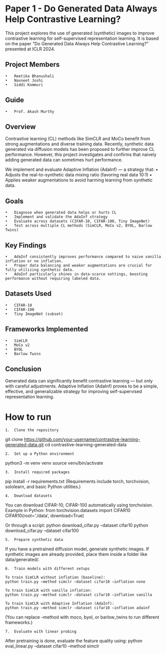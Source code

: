 # Paper 1 - Do Generated Data Always Help Contrastive Learning?

This project explores the use of generated (synthetic) images to improve contrastive learning for self-supervised representation learning. It is based on the paper “Do Generated Data Always Help Contrastive Learning?” presented at ICLR 2024.

## Project Members
	•	Reetika Bhanushali
	•	Navneet Joshi
	•	Siddi Kommuri

## Guide
	•	Prof. Akash Murthy

## Overview

Contrastive learning (CL) methods like SimCLR and MoCo benefit from strong augmentations and diverse training data. Recently, synthetic data generated via diffusion models has been proposed to further improve CL performance. However, this project investigates and confirms that naively adding generated data can sometimes hurt performance.

We implement and evaluate Adaptive Inflation (AdaInf) — a strategy that:
	•	Adjusts the real-to-synthetic data mixing ratio (favoring real data 10:1)
	•	Applies weaker augmentations to avoid harming learning from synthetic data.

## Goals
	•	Diagnose when generated data helps or hurts CL
	•	Implement and validate the AdaInf strategy
	•	Evaluate across datasets (CIFAR-10, CIFAR-100, Tiny ImageNet)
	•	Test across multiple CL methods (SimCLR, MoCo v2, BYOL, Barlow Twins)

## Key Findings
	•	AdaInf consistently improves performance compared to naive vanilla inflation or no inflation.
	•	Proper data balancing and weaker augmentations are crucial for fully utilizing synthetic data.
	•	AdaInf particularly shines in data-scarce settings, boosting performance without requiring labeled data.

## Datasets Used
	•	CIFAR-10
	•	CIFAR-100
	•	Tiny ImageNet (subset)

## Frameworks Implemented
	•	SimCLR
	•	MoCo v2
	•	BYOL
	•	Barlow Twins

## Conclusion

Generated data can significantly benefit contrastive learning — but only with careful adjustments. Adaptive Inflation (AdaInf) proves to be a simple, effective, and generalizable strategy for improving self-supervised representation learning.

# How to run

	1.	Clone the repository
git clone https://github.com/your-username/contrastive-learning-generated-data.git
cd contrastive-learning-generated-data

	2.	Set up a Python environment
python3 -m venv venv
source venv/bin/activate

	3.	Install required packages
pip install -r requirements.txt
(Requirements include torch, torchvision, sololearn, and basic Python utilities.)

	4.	Download datasets
You can download CIFAR-10, CIFAR-100 automatically using torchvision. Example in Python:
from torchvision.datasets import CIFAR10
CIFAR10(root=’./data’, download=True)

Or through a script:
python download_cifar.py –dataset cifar10
python download_cifar.py –dataset cifar100

	5.	Prepare synthetic data
If you have a pretrained diffusion model, generate synthetic images.
If synthetic images are already provided, place them inside a folder like data/generated/.

	6.	Train models with different setups

	To train SimCLR without inflation (baseline):
	python train.py –method simclr –dataset cifar10 –inflation none
	
	To train SimCLR with vanilla inflation:
	python train.py –method simclr –dataset cifar10 –inflation vanilla
	
	To train SimCLR with Adaptive Inflation (AdaInf):
	python train.py –method simclr –dataset cifar10 –inflation adainf

(You can replace –method with moco, byol, or barlow_twins to run different frameworks.)

	7.	Evaluate with linear probing
After pretraining is done, evaluate the feature quality using:
python eval_linear.py –dataset cifar10 –method simclr
